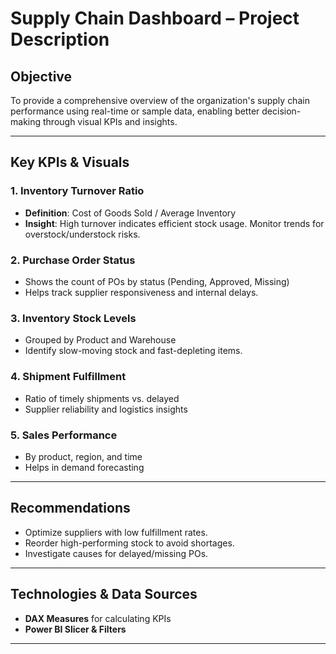 # Supply Chain Dashboard – Project Description

## Objective
To provide a comprehensive overview of the organization's supply chain performance using real-time or sample data, enabling better decision-making through visual KPIs and insights.

---

## Key KPIs & Visuals

### 1. Inventory Turnover Ratio
- **Definition**: Cost of Goods Sold / Average Inventory
- **Insight**: High turnover indicates efficient stock usage. Monitor trends for overstock/understock risks.

### 2. Purchase Order Status
- Shows the count of POs by status (Pending, Approved, Missing)
- Helps track supplier responsiveness and internal delays.

### 3. Inventory Stock Levels
- Grouped by Product and Warehouse
- Identify slow-moving stock and fast-depleting items.

### 4. Shipment Fulfillment
- Ratio of timely shipments vs. delayed
- Supplier reliability and logistics insights

### 5. Sales Performance
- By product, region, and time
- Helps in demand forecasting

---

## Recommendations
- Optimize suppliers with low fulfillment rates.
- Reorder high-performing stock to avoid shortages.
- Investigate causes for delayed/missing POs.

---

## Technologies & Data Sources
- **DAX Measures** for calculating KPIs
- **Power BI Slicer & Filters**

---

